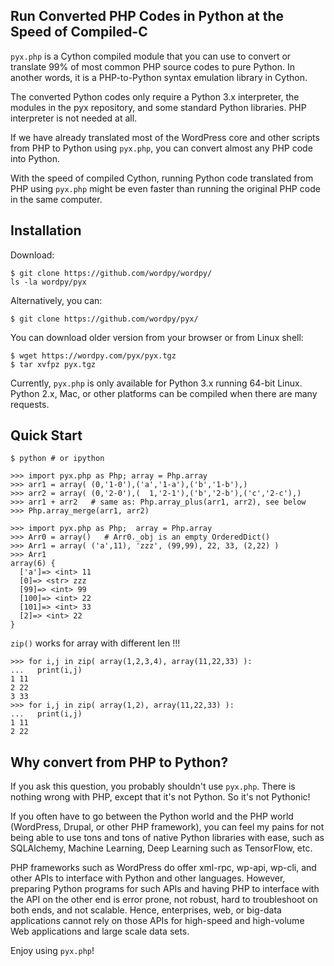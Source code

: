 Run Converted PHP Codes in Python at the Speed of Compiled-C
------------------------------------------------------------

`pyx.php` is a Cython compiled module that you can use to convert or
translate 99% of most common PHP source codes to pure Python.
In another words, it is a PHP-to-Python syntax emulation library in Cython.

The converted Python codes only require a Python 3.x interpreter,
the modules in the pyx repository, and some standard Python libraries.
PHP interpreter is not needed at all.

If we have already translated most of the WordPress core and other
scripts from PHP to Python using `pyx.php`, you can convert almost
any PHP code into Python.

With the speed of compiled Cython, running Python code translated from PHP
using `pyx.php` might be even faster than running the original PHP code in
the same computer.

Installation
------------
Download:

    $ git clone https://github.com/wordpy/wordpy/
    ls -la wordpy/pyx

Alternatively, you can:

    $ git clone https://github.com/wordpy/pyx/

You can download older version from your browser or from Linux shell:

    $ wget https://wordpy.com/pyx/pyx.tgz
    $ tar xvfpz pyx.tgz

Currently, `pyx.php` is only available for Python 3.x running 64-bit Linux.
Python 2.x, Mac, or other platforms can be compiled when there are many
requests.

Quick Start
-----------
`$ python # or ipython`

    >>> import pyx.php as Php; array = Php.array
    >>> arr1 = array( (0,'1-0'),('a','1-a'),('b','1-b'),)
    >>> arr2 = array( (0,'2-0'),(  1,'2-1'),('b','2-b'),('c','2-c'),)
    >>> arr1 + arr2   # same as: Php.array_plus(arr1, arr2), see below
    >>> Php.array_merge(arr1, arr2)
    
    >>> import pyx.php as Php;  array = Php.array
    >>> Arr0 = array()   # Arr0._obj is an empty OrderedDict()
    >>> Arr1 = array( ('a',11), 'zzz', (99,99), 22, 33, (2,22) )
    >>> Arr1
    array(6) {
      ['a']=> <int> 11
      [0]=> <str> zzz
      [99]=> <int> 99
      [100]=> <int> 22
      [101]=> <int> 33
      [2]=> <int> 22
    }

  `zip()` works for array with different len !!!

    >>> for i,j in zip( array(1,2,3,4), array(11,22,33) ):
    ...   print(i,j)
    1 11
    2 22
    3 33
    >>> for i,j in zip( array(1,2), array(11,22,33) ):
    ...   print(i,j)
    1 11
    2 22

Why convert from PHP to Python?
-------------------------------
If you ask this question, you probably shouldn't use `pyx.php`.
There is nothing wrong with PHP, except that it's not Python.
So it's not Pythonic!

If you often have to go between the Python world and the PHP world
(WordPress, Drupal, or other PHP framework), you can feel my pains for
not being able to use tons and tons of native Python libraries with ease,
such as SQLAlchemy, Machine Learning,
Deep Learning such as TensorFlow, etc.

PHP frameworks such as WordPress do offer xml-rpc, wp-api, wp-cli,
and other APIs to interface with Python and other languages.
However, preparing Python programs for such APIs and having PHP to
interface with the API on the other end is error prone, not robust,
hard to troubleshoot on both ends, and not scalable.
Hence, enterprises, web, or big-data applications cannot rely on those APIs
for high-speed and high-volume Web applications and large scale data sets.

Enjoy using `pyx.php`!
